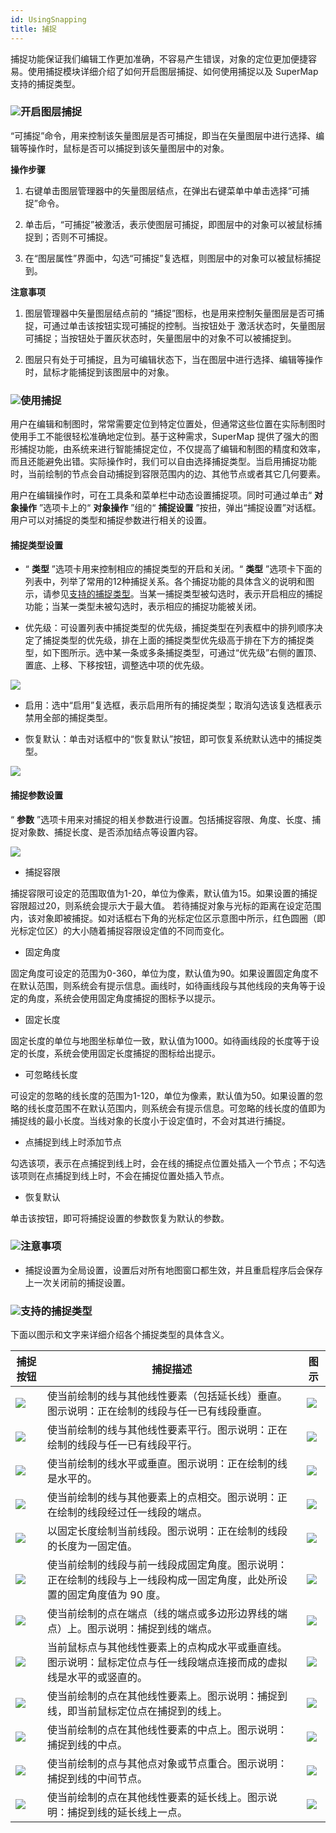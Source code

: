 ```yaml
---
id: UsingSnapping
title: 捕捉  
---  
```

捕捉功能保证我们编辑工作更加准确，不容易产生错误，对象的定位更加便捷容易。使用捕捉模块详细介绍了如何开启图层捕捉、如何使用捕捉以及 SuperMap
支持的捕捉类型。



### ![](../../../img/read.gif)开启图层捕捉



“可捕捉”命令，用来控制该矢量图层是否可捕捉，即当在矢量图层中进行选择、编辑等操作时，鼠标是否可以捕捉到该矢量图层中的对象。



**操作步骤**



1. 右键单击图层管理器中的矢量图层结点，在弹出右键菜单中单击选择“可捕捉”命令。

2. 单击后，“可捕捉”被激活，表示使图层可捕捉，即图层中的对象可以被鼠标捕捉到；否则不可捕捉。

3. 在“图层属性”界面中，勾选“可捕捉”复选框，则图层中的对象可以被鼠标捕捉到。



**注意事项**



1. 图层管理器中矢量图层结点前的 “捕捉”图标，也是用来控制矢量图层是否可捕捉，可通过单击该按钮实现可捕捉的控制。当按钮处于
激活状态时，矢量图层可捕捉；当按钮处于置灰状态时，矢量图层中的对象不可以被捕捉到。

2. 图层只有处于可捕捉，且为可编辑状态下，当在图层中进行选择、编辑等操作时，鼠标才能捕捉到该图层中的对象。



### ![](../../../img/read.gif)使用捕捉



用户在编辑和制图时，常常需要定位到特定位置处，但通常这些位置在实际制图时使用手工不能很轻松准确地定位到。基于这种需求，SuperMap
提供了强大的图形捕捉功能，由系统来进行智能捕捉定位，不仅提高了编辑和制图的精度和效率，而且还能避免出错。实际操作时，我们可以自由选择捕捉类型。当启用捕捉功能时，当前绘制的节点会自动捕捉到容限范围内的边、其他节点或者其它几何要素。



用户在编辑操作时，可在工具条和菜单栏中动态设置捕捉项。同时可通过单击“ **对象操作** ”选项卡上的“ **对象操作** ”组的“ **捕捉设置**
”按扭，弹出“捕捉设置”对话框。用户可以对捕捉的类型和捕捉参数进行相关的设置。



#### 捕捉类型设置



* “ **类型** ”选项卡用来控制相应的捕捉类型的开启和关闭。“ **类型**
”选项卡下面的列表中，列举了常用的12种捕捉关系。各个捕捉功能的具体含义的说明和图示，请参见[支持的捕捉类型](SnappIntrtoduct.html)。当某一捕捉类型被勾选时，表示开启相应的捕捉功能；当某一类型未被勾选时，表示相应的捕捉功能被关闭。

* 优先级：可设置列表中捕捉类型的优先级，捕捉类型在列表框中的排列顺序决定了捕捉类型的优先级，排在上面的捕捉类型优先级高于排在下方的捕捉类型，如下图所示。选中某一条或多条捕捉类型，可通过“优先级”右侧的置顶、置底、上移、下移按钮，调整选中项的优先级。

![](img/SnappPriority.png)  
 
* 启用：选中“启用”复选框，表示启用所有的捕捉类型；取消勾选该复选框表示禁用全部的捕捉类型。

* 恢复默认：单击对话框中的“恢复默认”按钮，即可恢复系统默认选中的捕捉类型。

![](img/SnappSetting1.png)  


#### 捕捉参数设置



“ **参数** ”选项卡用来对捕捉的相关参数进行设置。包括捕捉容限、角度、长度、捕捉对象数、捕捉长度、是否添加结点等设置内容。



![](img/SnappSetting2.png)  

* 捕捉容限



捕捉容限可设定的范围取值为1-20，单位为像素，默认值为15。如果设置的捕捉容限超过20，则系统会提示大于最大值。
若待捕捉对象与光标的距离在设定范围内，该对象即被捕捉。如对话框右下角的光标定位区示意图中所示，红色圆圈（即光标定位区）的大小随着捕捉容限设定值的不同而变化。



* 固定角度




固定角度可设定的范围为0-360，单位为度，默认值为90。如果设置固定角度不在默认范围，则系统会有提示信息。画线时，如待画线段与其他线段的夹角等于设定的角度，系统会使用固定角度捕捉的图标予以提示。



* 固定长度



固定长度的单位与地图坐标单位一致，默认值为1000。如待画线段的长度等于设定的长度，系统会使用固定长度捕捉的图标给出提示。



* 可忽略线长度




可设定的忽略的线长度的范围为1-120，单位为像素，默认值为50。如果设置的忽略的线长度范围不在默认范围内，则系统会有提示信息。可忽略的线长度的值即为捕捉线的最小长度。当线对象的长度小于设定值时，不会对其进行捕捉。



* 点捕捉到线上时添加节点



勾选该项，表示在点捕捉到线上时，会在线的捕捉点位置处插入一个节点；不勾选该项则在点捕捉到线上时，不会在捕捉位置处插入节点。



* 恢复默认



单击该按钮，即可将捕捉设置的参数恢复为默认的参数。



### ![](../../../img/note.png)注意事项



* 捕捉设置为全局设置，设置后对所有地图窗口都生效，并且重启程序后会保存上一次关闭前的捕捉设置。



### ![](../../../img/note.png)支持的捕捉类型



下面以图示和文字来详细介绍各个捕捉类型的具体含义。



捕捉按钮 | 捕捉描述 | 图示  
---|---|---  
![](img/VerticalLine.png) |使当前绘制的线与其他线性要素（包括延长线）垂直。图示说明：正在绘制的线段与任一已有线段垂直。| ![](img/VerticalLinePic.png)   
 ![](img/Parallel.png) |使当前绘制的线与其他线性要素平行。图示说明：正在绘制的线段与任一已有线段平行。| ![](img/ParallelPic.png)  
![](img/Horizontal.png) |使当前绘制的线水平或垂直。图示说明：正在绘制的线是水平的。| ![](img/HorizontalPic.png)  
![](img/IntersetPoint.png) |使当前绘制的线与其他要素上的点相交。图示说明：正在绘制的线段经过任一线段的端点。| ![](img/IntersetPointPic.png)  
![](img/FixedLength.png) |以固定长度绘制当前线段。图示说明：正在绘制的线段的长度为一固定值。| ![](img/FixedLengthPic.png)  
![](img/FixedAngle.png) |使当前绘制的线段与前一线段成固定角度。图示说明：正在绘制的线段与上一线段构成一固定角度，此处所设置的固定角度值为 90 度。| ![](img/FixedAnglePic.png)  
![](img/SnappPoint.png) |使当前绘制的点在端点（线的端点或多边形边界线的端点）上。图示说明：捕捉到线的端点。| ![](img/SnappPointPic.png)  
![](img/HorVIntersetPoint.png) |当前鼠标点与其他线性要素上的点构成水平或垂直线。图示说明：鼠标定位点与任一线段端点连接而成的虚拟线是水平的或竖直的。| ![](img/HorVIntersetPointPic.png)  
![](img/OnLine.png) |使当前绘制的点在其他线性要素上。图示说明：捕捉到线，即当前鼠标定位点在捕捉到的线上。| ![](img/OnLinePic.png)  
![](img/MiddlePoint.png) |使当前绘制的点在其他线性要素的中点上。图示说明：捕捉到线的中点。| ![](img/MiddlePointPic.png)  
![](img/IntersectVertex.png) |使当前绘制的点与其他点对象或节点重合。图示说明：捕捉到线的中间节点。| ![](img/IntersectVertexPic.png)  
![](img/OnExtendLine.png) |使当前绘制的点在其他线性要素的延长线上。图示说明：捕捉到线的延长线上一点。| ![](img/OnExtendLinePic.png)  



